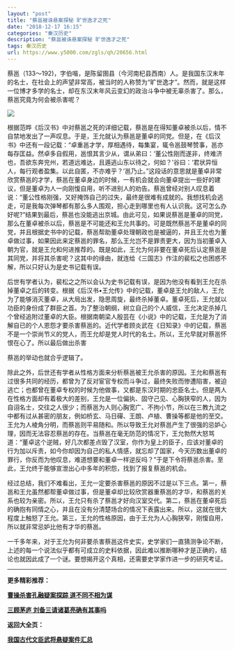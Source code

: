 ```yaml
---
layout: "post"
title: "蔡邕被诛悬案探秘 旷世逸才之死"
date: "2018-12-17 16:15"
categories: "秦汉历史"
description: "蔡邕被诛悬案探秘 旷世逸才之死"
tags: 秦汉历史
url: https://www.y5000.com/zgls/qh/20656.html
---
```






蔡邕（133〜192)，字伯喈，是陈留圉县（今河南杞县西南）人。是我国东汉末年的名士，在社会上的声望非常高，被当时的人称赞为“旷世逸才”。然而，就是这样一位博才多学的名士，却在东汉末年风云变幻的政治斗争中被无辜杀害了。那么，蔡邕究竟为何会被杀害呢？

![](https://img.y5000.com/uploads/allimg/170503/11-1F503112R9127.jpg)

根据范晔《后汉书》中对蔡邕之死的详细记载，蔡邕是在得知董卓被杀以后，情不自禁地发出了一声叹息。于是，王允就认为蔡邕是董卓的同党。但是，在《后汉书》中还有一段记载：“卓重邕才学，厚相遇待，每集宴，辄令邕鼓琴赞事，邕亦每存匡益。然卓多自假用，邕恨其言少从，谓从弟曰：‘董公性刚而遂非，终难济也，吾欲东奔兖州，若道远难达，且遁逃山东以待之，何如？’谷曰：‘君状异恒人，每行观者盈集。以此自匿，不亦难乎？’邕乃止。”这段话的意思就是董卓非常欣赏蔡邕的才学，蔡邕在董卓身边的时候，一有机会就会向董卓提出一些好的建议，但是董卓为人一向刚愎自用，听不进别人的劝告。蔡邕曾经对别人叹息着说：“董公性格刚强，又好掩饰自己的过失，最终是很难有成就的。我想找机会逃走，可是我每次弹琴都有那么多人围观，担心走到哪里也有人认识我。这可怎么办好呢?”结果到最后，蔡邕也没能逃出京城。由此可见，如果说蔡邕是董卓的同党，那么在董卓被杀以后，蔡邕是不可能还和王允共事的。可是既然蔡邕不是董卓的同党，并且根据史书中的记载，蔡邕帮助董卓处理朝政也是被逼的，并且王允也为董卓做过事，如果因此来定蔡邕的罪名，那么王允岂不是罪责更大，因为当初董卓入朝为官，就是王允和何进推荐的。既是如此，王允为何非要在董卓死后认定蔡邕是其同党，并将其杀害呢？这其中的缘由，就连给《三国志》作注的裴松之也困惑不解，所以只好认为是史书记载有误。

后世有学者认为，裴松之之所以会认为史书记载有误，是因为他没有看到王允在杀掉董卓之后的转变。根据《后汉书•王允传》中的记载，董卓是王允的敌人，王允为了能够消灭董卓，从大局出发，隐思周旋，最终杀掉董卓。董卓死后，王允就以功臣的身份成了群臣之首。为了整治朝纲，树立自己的个人威信，王允决定杀掉几个曾经追附过董卓的大臣。根据南朝梁人殷芸在《小说》中的记载，王允是为了消解自已的个人恩怨才要杀害蔡邕的。近代学者顾炎武在《日知录》中的记载，蔡邕不是一个崇尚节义的党人，而王允却是党人时代的名士。所以，王允早就对蔡邕怀恨在心了。所以最后做出杀害

蔡邕的举动也就合乎逻辑了。

除此之外，后世还有学者从性格方面来分析蔡邕被王允杀害的原因。王允和蔡邕有过很多共同的经历，都曾为了反对宦官专权而斗争过，最终失败而惨遭陷害，被迫逃亡；也都曾在董卓专权的时候为他做事，又都是东汉时期的忠臣名士。但是两人在性格方面却有着极大的差别，王允是一位偏执、固守己见、心胸狭窄的人，因为自诩名士，交往之人很少；而蔡邕为人则心胸宽广、不拘小节，所以在三教九流之中都有过从甚密的朋友，例如桥玄、马日磾、王朗、卢植、曹操等都是他的至交。王允为人棱角分明，而蔡邕则平易随和。所以导致王允对蔡邕产生了很强的忌妒心理，因而无法容忍蔡邕的存在。当蔡邕在毫无防范的情况下，王允勃然大怒骂道：“董卓这个逆贼，好几次都差点毁了汉室，你作为皇上的臣子，应该对董卓的行为加以斥责，如今你却因为自己的私人情感，就忘却了国家，今天历数出董卓的罪行，你反而为他叹息，难道想要和董卓一样逆反吗？”于是下令将蔡邕杀害。至此，王允终于能够宣泄出心中多年的积怨，找到了报复蔡邕的机会。

经过总结，我们不难看出，王允一定要杀害蔡邕的原因不过是以下三点。第一，蔡邕和王允虽然都帮董卓做过事，但是董卓却比较欣赏器重蔡邕的才华，和蔡邕的关系也较为亲密。所以，王允只有杀了蔡邕才好向汉室交代。第二，蔡邕在董卓死后的确抱有同情之心，并且在没有分清楚场合的情况下表露出来。所以，这就在很大程度上触怒了王允。第三，王允的性格原因，由于王允为人心胸狭窄，刚愎自用，所以就非常忌妒比他有才华的蔡邕。

一千多年来，对于王允为何非要杀害蔡邕这件史实，史学家们一直猜测争论不断，上述的每一个说法似乎都有可成立的史料依据，因此难以推断哪种才是正确的，结论也就因此成了一个谜。要想揭开这个真相，还需要史学家作进一步的研究考证。

* * *

**更多精彩推荐：**

[**曹操杀害孔融疑案探踪 道不同不相为谋**](https://www.y5000.com/zgls/sglj/20658.html)

[**三顾茅庐 刘备三请诸葛亮确有其事吗**](https://www.y5000.com/zgls/sglj/20659.html)

**返回大全页：**

[**我国古代文臣武将悬疑案件汇总**](https://www.y5000.com/zgls/20959.html)
